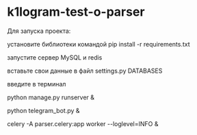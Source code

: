# k1logram-test-o-parser

Для запуска проекта: 

установите библиотеки командой pip install -r requirements.txt

запустите сервер MySQL и redis

вставьте свои данные в файл settings.py DATABASES 

введите в терминал 

python manage.py runserver &

python telegram_bot.py &

celery -A parser.celery:app worker --loglevel=INFO &
